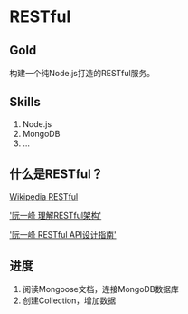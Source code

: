 # RESTful

## Gold
构建一个纯Node.js打造的RESTful服务。

## Skills
1. Node.js
2. MongoDB
3. ...

## 什么是RESTful？
[Wikipedia RESTful]('https://zh.wikipedia.org/wiki/%E5%85%B7%E8%B1%A1%E7%8A%B6%E6%80%81%E4%BC%A0%E8%BE%93')

['阮一峰 理解RESTful架构']('http://www.ruanyifeng.com/blog/2011/09/restful.html')

['阮一峰 RESTful API设计指南']('http://www.ruanyifeng.com/blog/2014/05/restful_api.html')


## 进度
1. 阅读Mongoose文档，连接MongoDB数据库
2. 创建Collection，增加数据